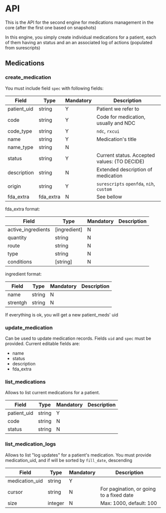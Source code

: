 
# API

This is the API for the second engine for medications management in the core (after the first one based on snapshots)

In this engine, you simply create individual medications for a patient, each of them having an status and an an associated log of actions (populated from surescripts)

## Medications

### create_medication

You must include field `spec` with following fields:


|Field|Type|Mandatory|Description
|---|---|---|---
|patient_uid|string|Y|Patient we refer to
|code|string|Y|Code for medication, usually and NDC
|code_type|string|Y|`ndc`, `rxcui`
|name|string|Y|Medication's title
|name_type|string|N|
|status|string|Y|Current status. Accepted values: (TO DECIDE)
|description|string|N|Extended description of medication
|origin|string|Y|`surescripts` `openfda`, `nih`, `custom`
|fda_extra| fda_extra|N|See bellow

fda_extra format:

|Field|Type|Mandatory|Description
|---|---|---|---
|active_ingredients| [ingredient] |N|
|quantity|string|N|
|route|string|N|
|type| string |N|
|conditions| [string] |N|

ingredient format:

|Field|Type|Mandatory|Description
|---|---|---|---
|name|string|N|
|strentgh|string|N|

If everything is ok, you will get a new patient_meds' uid

### update_medication

Can be used to update medication records. Fields `uid` and `spec` must be provided. Current editable fields are:
* name
* status
* description
* fda_extra

  
### list_medications

Allows to list current medications for a patient.

|Field|Type|Mandatory|Description
|---|---|---|---
|patient_uid|string|Y|
|code|string|N|
|status|string|N

### list_medication_logs

Allows to list "log updates" for a patient's medication. 
You must provide medication_uid, and if will be sorted by `fill_date`, descending

|Field|Type|Mandatory|Description
|---|---|---|---
|medication_uid|string|Y|
|cursor|string|N|For pagination, or going to a fixed date
|size|integer|N|Max: 1000, default: 100









